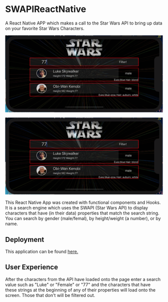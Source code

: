 # SWAPIReactNative



A React Native APP which makes a call to the Star Wars API to bring up data on your favorite Star Wars Characters.

![alt text][logo]

[logo]: https://github.com/mattkrebs2000/SWAPIReactNative/blob/master/StarWars1.png

![alt text][logo]

[logo2]: https://github.com/mattkrebs2000/SWAPIReactNative/blob/master/StarWars3.png

This React Native App was created with functional components and Hooks. It is a search engine which uses the SWAPI (Star Wars API) to display characters that have (in their data) properties that match the search string. You can search by gender (male/femal), by height/weight (a number), or by name.   

## Deployment 

This application can be found [here.]()

## User Experience

After the characters from the API have loaded onto the page enter a search value such as "Luke" or "Female" or "77" and the characters that have these strings at the beginning of any of their properties will load onto the screen. Those that don't will be filtered out. 

